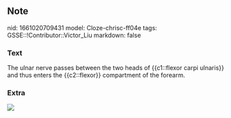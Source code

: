 ## Note
nid: 1661020709431
model: Cloze-chrisc-ff04e
tags: GSSE::!Contributor::Victor_Liu
markdown: false

### Text
The ulnar nerve passes between the two heads of {{c1::flexor carpi ulnaris}} and thus enters the {{c2::flexor}} compartment of the forearm.

### Extra
<img src="paste-ef46cb718303feced1089e2ed6baf2e3dc62bf9d.jpg">
